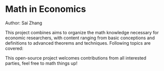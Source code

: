 
# Math in Economics

Author: Sai Zhang

This project combines aims to organize the math knowledge necessary for economic researchers, with content ranging from basic conceptions and definitions to advanced theorems and techniques. Following topics are covered:

This open-source project welcomes contributions from all interested parties, feel free to math things up! 
